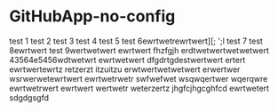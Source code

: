 # GitHubApp-no-config

test 1
test 2
test 3
test 4
test 5
test 6ewrtwetrewrtwert\][;
';l
test 7
test 8ewrtwert
test 9wertwetwert
ewrtwert
fhzfgjh
erdtwetwertwetwetwert
43564e5456wdtwetwrt
ewrtwetwert
dfgdrtgdestwertwert
ertert
ewrtwertewrtz
retzerzt
itzuitzu
erwtwertwetwetwert
erwertwer
wsrwerwetewrtwert
ewrtwetrwetr
swfwefwet
wsqwqertwer
wqerqwre
ewrtwetrwert
ewrtwert
wertwetr
weterzertz
jhgfcjhgcghfcd
ewrtwetert
sdgdgsgfd

